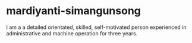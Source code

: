 # mardiyanti-simangunsong
I am a a detailed orientated, skilled, self-motivated person experienced in administrative and machine operation for three years.
